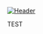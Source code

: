 [![Header](https://www.google.com/url?sa=i&url=https%3A%2F%2Fblog.creatopy.com%2Fhow-to-create-youtube-banners%2F&psig=AOvVaw1sMX18ONLJeoDYk0P9BqkM&ust=1617921664859000&source=images&cd=vfe&ved=0CAIQjRxqFwoTCMjXqYaa7e8CFQAAAAAdAAAAABAU "Header")](https://some-url.dev/)

TEST
